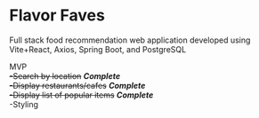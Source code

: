 # Flavor Faves

Full stack food recommendation web application developed using Vite+React, Axios, Spring Boot, and PostgreSQL

MVP </br>
~~-Search by location~~ ***Complete***  </br>
~~-Display restaurants/cafes~~ ***Complete*** </br> 
~~-Display list of popular items~~ ***Complete*** </br>
-Styling
